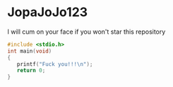 # JopaJoJo123
I will cum on your face if you won't star this repository
```c
#include <stdio.h>
int main(void)
{
   printf("Fuck you!!!\n");
   return 0;
}
```